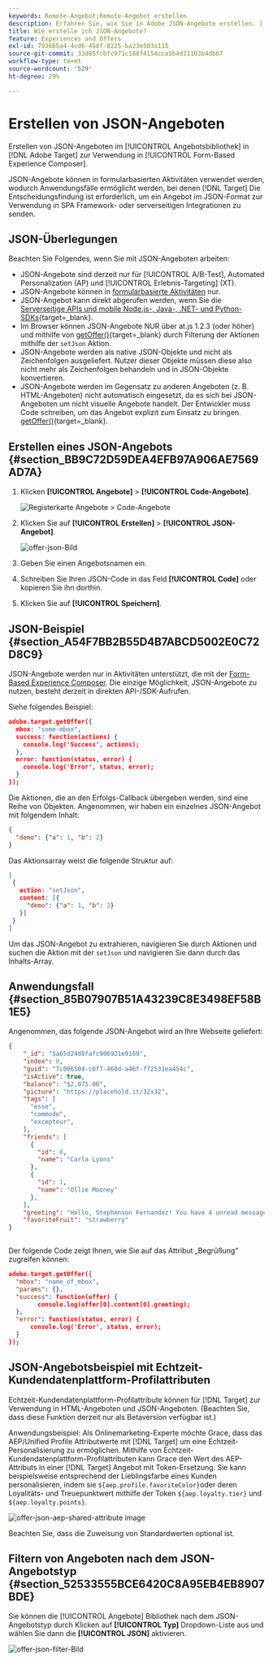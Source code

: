```yaml
---
keywords: Remote-Angebot;Remote-Angebot erstellen
description: Erfahren Sie, wie Sie in Adobe JSON-Angebote erstellen. [!DNL Target] zur Verwendung im formularbasierten Experience Composer.
title: Wie erstelle ich JSON-Angebote?
feature: Experiences and Offers
exl-id: 793665a4-4cd6-458f-8225-ba23e503a115
source-git-commit: 33d85fcbfc971c188f4154cca5b4d21103b4dbb7
workflow-type: tm+mt
source-wordcount: '529'
ht-degree: 29%

---
```


# Erstellen von JSON-Angeboten

Erstellen von JSON-Angeboten im [!UICONTROL Angebotsbibliothek] in [!DNL Adobe Target] zur Verwendung in [!UICONTROL Form-Based Experience Composer].

JSON-Angebote können in formularbasierten Aktivitäten verwendet werden, wodurch Anwendungsfälle ermöglicht werden, bei denen [!DNL Target] Die Entscheidungsfindung ist erforderlich, um ein Angebot im JSON-Format zur Verwendung in SPA Framework- oder serverseitigen Integrationen zu senden.

## JSON-Überlegungen

Beachten Sie Folgendes, wenn Sie mit JSON-Angeboten arbeiten:

* JSON-Angebote sind derzeit nur für [!UICONTROL A/B-Test], Automated Personalization (AP) und [!UICONTROL Erlebnis-Targeting] (XT).
* JSON-Angebote können in [formularbasierte Aktivitäten](/help/main/c-experiences/form-experience-composer.md) nur.
* JSON-Angebot kann direkt abgerufen werden, wenn Sie die [Serverseitige APIs und mobile Node.js-, Java-, .NET- und Python-SDKs](https://developer.adobe.com/target/implement/server-side/){target=_blank}.
* Im Browser können JSON-Angebote NUR über at.js 1.2.3 (oder höher) und mithilfe von [getOffer()](https://developer.adobe.com/target/implement/client-side/atjs/atjs-functions/adobe-target-getoffer/){target=_blank} durch Filterung der Aktionen mithilfe der `setJson` Aktion.
* JSON-Angebote werden als native JSON-Objekte und nicht als Zeichenfolgen ausgeliefert. Nutzer dieser Objekte müssen diese also nicht mehr als Zeichenfolgen behandeln und in JSON-Objekte konvertieren.
* JSON-Angebote werden im Gegensatz zu anderen Angeboten (z. B. HTML-Angeboten) nicht automatisch eingesetzt, da es sich bei JSON-Angeboten um nicht visuelle Angebote handelt. Der Entwickler muss Code schreiben, um das Angebot explizit zum Einsatz zu bringen.  [getOffer()](https://developer.adobe.com/target/implement/client-side/atjs/atjs-functions/adobe-target-getoffer/){target=_blank}.

## Erstellen eines JSON-Angebots {#section_BB9C72D59DEA4EFB97A906AE7569AD7A}

1. Klicken **[!UICONTROL Angebote]** > **[!UICONTROL Code-Angebote]**.

   ![Registerkarte Angebote > Code-Angebote](/help/main/c-experiences/c-manage-content/assets/code-offers-tab.png)

1. Klicken Sie auf **[!UICONTROL Erstellen]** > **[!UICONTROL JSON-Angebot]**.

   ![offer-json-Bild](assets/offer-json.png)

1. Geben Sie einen Angebotsnamen ein.
1. Schreiben Sie Ihren JSON-Code in das Feld **[!UICONTROL Code]** oder kopieren Sie ihn dorthin.
1. Klicken Sie auf **[!UICONTROL Speichern]**.

## JSON-Beispiel {#section_A54F7BB2B55D4B7ABCD5002E0C72D8C9}

JSON-Angebote werden nur in Aktivitäten unterstützt, die mit der [Form-Based Experience Composer](/help/main/c-experiences/form-experience-composer.md). Die einzige Möglichkeit, JSON-Angebote zu nutzen, besteht derzeit in direkten API-/SDK-Aufrufen.

Siehe folgendes Beispiel:

```json
adobe.target.getOffer({ 
  mbox: "some-mbox", 
  success: function(actions) { 
    console.log('Success', actions); 
  }, 
  error: function(status, error) { 
    console.log('Error', status, error); 
  } 
});
```

Die Aktionen, die an den Erfolgs-Callback übergeben werden, sind eine Reihe von Objekten. Angenommen, wir haben ein einzelnes JSON-Angebot mit folgendem Inhalt:

```json
{ 
  "demo": {"a": 1, "b": 2} 
}
```

Das Aktionsarray weist die folgende Struktur auf:

```json
[ 
 { 
   action: "setJson", 
   content: [{ 
     "demo": {"a": 1, "b": 2} 
   }] 
 }  
]
```

Um das JSON-Angebot zu extrahieren, navigieren Sie durch Aktionen und suchen die Aktion mit der `setJson` und navigieren Sie dann durch das Inhalts-Array.

## Anwendungsfall {#section_85B07907B51A43239C8E3498EF58B1E5}

Angenommen, das folgende JSON-Angebot wird an Ihre Webseite geliefert:

```json
{ 
    "_id": "5a65d24d8fafc966921e9169", 
    "index": 0, 
    "guid": "7c006504-c6f7-468d-a46f-f72531ea454c", 
    "isActive": true, 
    "balance": "$2,075.06", 
    "picture": "https://placehold.it/32x32", 
    "tags": [ 
      "esse", 
      "commodo", 
      "excepteur", 
    ], 
    "friends": [ 
      { 
        "id": 0, 
        "name": "Carla Lyons" 
      }, 
      { 
        "id": 1, 
        "name": "Ollie Mooney" 
      }, 
    ], 
    "greeting": "Hello, Stephenson Fernandez! You have 4 unread messages.", 
    "favoriteFruit": "strawberry" 
} 
  
```

Der folgende Code zeigt Ihnen, wie Sie auf das Attribut „Begrüßung“ zugreifen können:

```json
adobe.target.getOffer({   
  "mbox": "name_of_mbox", 
  "params": {}, 
  "success": function(offer) {           
        console.log(offer[0].content[0].greeting); 
  },   
  "error": function(status, error) {           
      console.log('Error', status, error); 
  } 
});
```

## JSON-Angebotsbeispiel mit Echtzeit-Kundendatenplattform-Profilattributen

Echtzeit-Kundendatenplattform-Profilattribute können für [!DNL Target] zur Verwendung in HTML-Angeboten und JSON-Angeboten. (Beachten Sie, dass diese Funktion derzeit nur als Betaversion verfügbar ist.)

Anwendungsbeispiel: Als Onlinemarketing-Experte möchte Grace, dass das AEP/Unified Profile Attributwerte mit [!DNL Target] um eine Echtzeit-Personalisierung zu ermöglichen. Mithilfe von Echtzeit-Kundendatenplattform-Profilattributen kann Grace den Wert des AEP-Attributs in einer [!DNL Target] Angebot mit Token-Ersetzung. Sie kann beispielsweise entsprechend der Lieblingsfarbe eines Kunden personalisieren, indem sie `${aep.profile.favoriteColor}`oder deren Loyalitäts- und Treuepunktwert mithilfe der Token `${aep.loyalty.tier}` und `${aep.loyalty.points}`.

![offer-json-aep-shared-attribute image](assets/offer-json-aep-shared-attribute.png)

Beachten Sie, dass die Zuweisung von Standardwerten optional ist.

## Filtern von Angeboten nach dem JSON-Angebotstyp {#section_52533555BCE6420C8A95EB4EB8907BDE}

Sie können die [!UICONTROL Angebote] Bibliothek nach dem JSON-Angebotstyp durch Klicken auf **[!UICONTROL Typ]** Dropdown-Liste aus und wählen Sie dann die **[!UICONTROL JSON]** aktivieren.

![offer-json-filter-Bild](assets/offer-json-filter.png)
